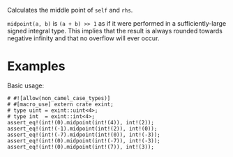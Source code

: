 Calculates the middle point of `self` and `rhs`.

`midpoint(a, b)` is `(a + b) >> 1` as if it were performed in a
sufficiently-large signed integral type. This implies that the result is always
rounded towards negative infinity and that no overflow will ever occur.

# Examples

Basic usage:

```
# #![allow(non_camel_case_types)]
# #[macro_use] extern crate exint;
# type uint = exint::uint<4>;
# type int  = exint::int<4>;
assert_eq!(int!(0).midpoint(int!(4)), int!(2));
assert_eq!(int!(-1).midpoint(int!(2)), int!(0));
assert_eq!(int!(-7).midpoint(int!(0)), int!(-3));
assert_eq!(int!(0).midpoint(int!(-7)), int!(-3));
assert_eq!(int!(0).midpoint(int!(7)), int!(3));
```
